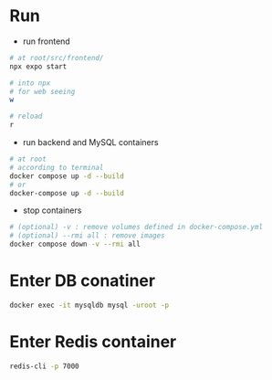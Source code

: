 # Run
- run frontend
```bash
# at root/src/frontend/
npx expo start

# into npx
# for web seeing
w

# reload
r
```
- run backend and MySQL containers 
```bash
# at root
# according to terminal
docker compose up -d --build
# or
docker-compose up -d --build
```
- stop containers 
```bash
# (optional) -v : remove volumes defined in docker-compose.yml
# (optional) --rmi all : remove images
docker compose down -v --rmi all
```

# Enter DB conatiner
```bash
docker exec -it mysqldb mysql -uroot -p
```

# Enter Redis container
```bash
redis-cli -p 7000
```